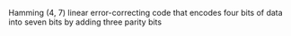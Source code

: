 Hamming (4, 7)
linear error-correcting code that encodes four bits of data into seven bits by adding three parity bits
